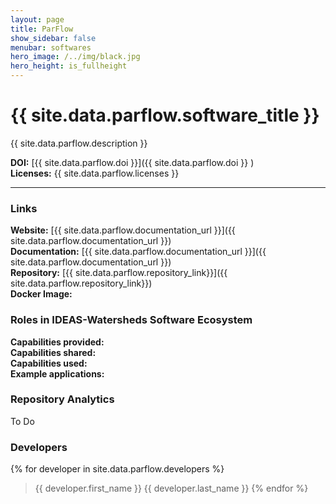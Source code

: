 ```yaml
---
layout: page
title: ParFlow
show_sidebar: false
menubar: softwares
hero_image: /../img/black.jpg
hero_height: is_fullheight
---
```


# {{ site.data.parflow.software_title }} [<i class="fas fa-book"></i>](https://parflow.org/) [<i class="fab fa-github"></i>](https://github.com/parflow/parflow) 

{{ site.data.parflow.description }} 

**DOI:**  [{{ site.data.parflow.doi }}]({{ site.data.parflow.doi }} ) <br>
**Licenses:**  {{ site.data.parflow.licenses }} <br>

***

### Links

**Website:** [{{ site.data.parflow.documentation_url }}]({{ site.data.parflow.documentation_url }}) <br>
**Documentation:** [{{ site.data.parflow.documentation_url }}]({{ site.data.parflow.documentation_url }}) <br>
**Repository:**  [{{ site.data.parflow.repository_link}}]({{ site.data.parflow.repository_link}})  <br>
**Docker Image:**  

### Roles in IDEAS-Watersheds Software Ecosystem

**Capabilities provided:** <br>
**Capabilities shared:** <br>
**Capabilities used:** <br>
**Example applications:**

### Repository Analytics

To Do

### Developers 

{% for developer in site.data.parflow.developers %} 
> {{ developer.first_name }} {{ developer.last_name }} 
{% endfor %}



